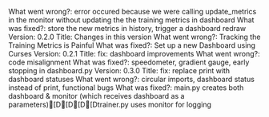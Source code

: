 What went wrong?: error occured because we were calling update_metrics in the monitor without updating the the training metrics in dashboard
What was fixed?: store the new metrics in history, trigger a dashboard redraw
Version: 0.2.0
Title: Changes in this version
What went wrong?: Tracking the Training Metrics is Painful
What was fixed?: Set up a new Dashboard using Curses
Version: 0.2.1
Title: fix: dashboard improvements
What went wrong?: code misalignment
What was fixed?: speedometer, gradient gauge, early stopping in dashboard.py
Version: 0.3.0
Title: fix: replace print with dashboard statuses
What went wrong?: circular imports, dashboard status instead of print, functional bugs
What was fixed?: main.py creates both dashboard & monitor (which receives dashboard as a parameters)[D[D[D[Dtrainer.py uses monitor for logging
